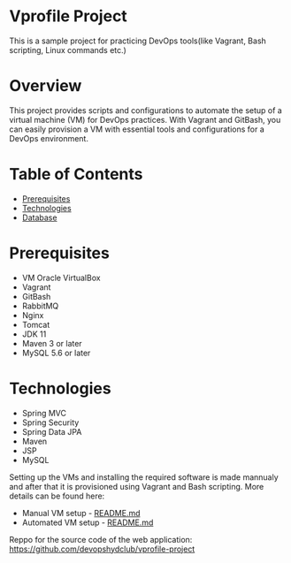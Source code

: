 # Vprofile Project
This is a sample project for practicing DevOps tools(like Vagrant, Bash scripting, Linux commands etc.)

# Overview
This project provides scripts and configurations to automate the setup of a virtual machine (VM) for DevOps practices. With Vagrant and GitBash, you can easily provision a VM with essential tools and configurations for a DevOps environment.

# Table of Contents
- [Prerequisites](#prerequisites)
- [Technologies](#technologies)
- [Database](#database)

# Prerequisites
- VM Oracle VirtualBox
- Vagrant
- GitBash
- RabbitMQ
- Nginx
- Tomcat
- JDK 11
- Maven 3 or later
- MySQL 5.6 or later

# Technologies 
- Spring MVC
- Spring Security
- Spring Data JPA
- Maven
- JSP
- MySQL

Setting up the VMs and installing the required software is made mannualy and after that it is provisioned using Vagrant and Bash scripting. More details can be found here:
- Manual VM setup - [README.md](https://github.com/StanevIvan/test-vm-automation/blob/main/vagrant/manual_provisioning/README.md)
- Automated VM setup - [README.md](https://github.com/StanevIvan/test-vm-automation/blob/main/vagrant/automated_provisioning/README.md)


Reppo for the source code of the web application:
https://github.com/devopshydclub/vprofile-project
